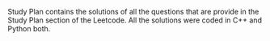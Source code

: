 Study Plan contains the solutions of all the questions that are provide in the Study Plan section of the Leetcode. All the solutions were coded in C++ and Python both.
